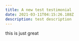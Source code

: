 ```yaml
---
title: A new test testimonial
date: 2021-03-11T04:15:26.188Z
description: test description
---
```

this is just great